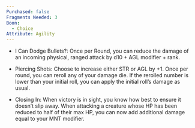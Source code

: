 ```yaml
---
Purchased: false
Fragments Needed: 3
Boon:
  - Choice
Attribute: Agility
---
```

- I Can Dodge Bullets?: Once per Round, you can reduce the damage of an incoming physical, ranged attack by d10 + AGL modifier + rank.
    
- Piercing Shots: Choose to increase either STR or AGL by +1. Once per round, you can reroll any of your damage die. If the rerolled number is lower than your initial roll, you can apply the initial roll’s damage as usual.
    
- Closing In: When victory is in sight, you know how best to ensure it doesn’t slip away. When attacking a creature whose HP has been reduced to half of their max HP, you can now add additional damage equal to your MNT modifier.